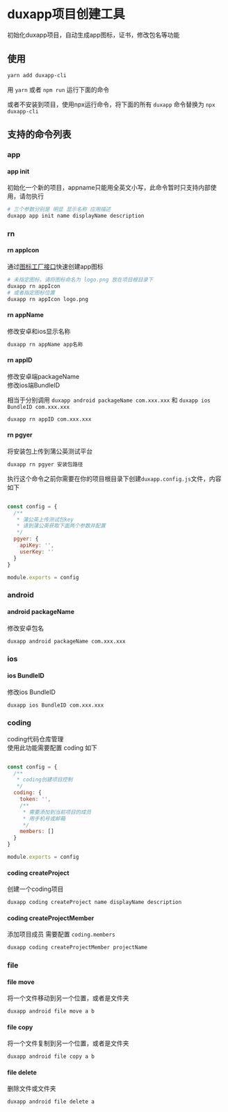 # duxapp项目创建工具

初始化duxapp项目，自动生成app图标，证书，修改包名等功能

## 使用

```bash
yarn add duxapp-cli
```

用 `yarn` 或者 `npm run` 运行下面的命令  

或者不安装到项目，使用npx运行命令，将下面的所有 `duxapp` 命令替换为 `npx duxapp-cli`  

## 支持的命令列表

### app

#### app init
初始化一个新的项目，appname只能用全英文小写，此命令暂时只支持内部使用，请勿执行
```bash
# 三个参数分别是 明显 显示名称 应用描述
duxapp app init name displayName description
```

### rn

#### rn appIcon

通过[图标工厂接口](https://icon.wuruihong.com)快速创建app图标
```bash
# 未指定图标，请将图标命名为 logo.png 放在项目根目录下
duxapp rn appIcon
# 或者指定图标位置
duxapp rn appIcon logo.png
```

#### rn appName

修改安卓和ios显示名称
```bash
duxapp rn appName app名称
```

#### rn appID

修改安卓端packageName  
修改ios端BundleID

相当于分别调用 `duxapp android packageName com.xxx.xxx` 和 `duxapp ios BundleID com.xxx.xxx`
```bash
duxapp rn appID com.xxx.xxx
```

#### rn pgyer

将安装包上传到蒲公英测试平台
```bash
duxapp rn pgyer 安装包路径
```
执行这个命令之前你需要在你的项目根目录下创建`duxapp.config.js`文件，内容如下
```javascript

const config = {
  /**
   * 蒲公英上传测试包key
   * 请到蒲公英获取下面两个参数并配置
   */
  pgyer: {
    apiKey: '',
    userKey: ''
  }
}

module.exports = config

```

### android

#### android packageName

修改安卓包名

```bash
duxapp android packageName com.xxx.xxx
```
### ios

#### ios BundleID

修改ios BundleID

```bash
duxapp ios BundleID com.xxx.xxx
```

### coding
coding代码仓库管理  
使用此功能需要配置 coding 如下
```javascript

const config = {
  /**
   * coding创建项目控制
   */
  coding: {
    token: '',
    /**
     * 需要添加到当前项目的成员
     * 用手机号或邮箱
     */
    members: []
  }
}

module.exports = config

```
#### coding createProject

创建一个coding项目
```bash
duxapp coding createProject name displayName description
```

#### coding createProjectMember

添加项目成员 需要配置 `coding.members`
```bash
duxapp coding createProjectMember projectName
```

### file

#### file move

将一个文件移动到另一个位置，或者是文件夹

```bash
duxapp android file move a b
```

#### file copy

将一个文件复制到另一个位置，或者是文件夹

```bash
duxapp android file copy a b
```

#### file delete

删除文件或文件夹

```bash
duxapp android file delete a
```

